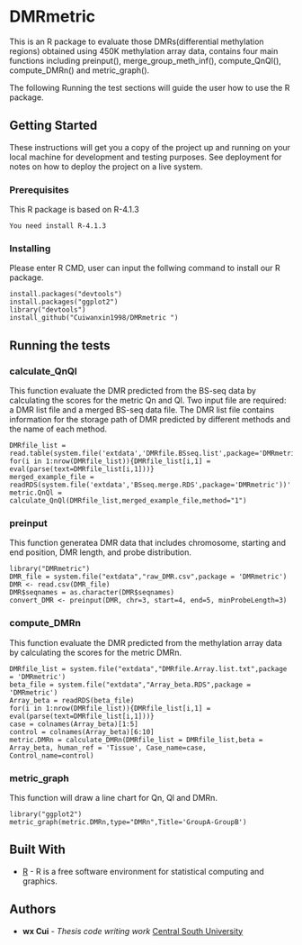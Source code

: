 # DMRmetric

This is an R package to evaluate those DMRs(differential methylation regions) obtained using 450K methylation array data, contains four main functions including preinput(), merge_group_meth_inf(), compute_QnQl(), compute_DMRn() and metric_graph().


The following Running the test sections will guide the user how to use the R package.

## Getting Started

These instructions will get you a copy of the project up and running on your local machine for development and testing purposes. See deployment for notes on how to deploy the project on a live system.

### Prerequisites

This R package is based on R-4.1.3

```
You need install R-4.1.3
```

### Installing

Please enter R CMD, user can input the follwing command to install our R package.

```
install.packages("devtools")
install.packages("ggplot2")
library("devtools")
install_github("Cuiwanxin1998/DMRmetric ")
```

## Running the tests

### calculate_QnQl

This function evaluate the DMR predicted from the BS-seq data by calculating the scores for the metric Qn and Ql. Two input file are required: a DMR list file and a merged BS-seq data file. The DMR list file contains information for the storage path of DMR predicted by different methods and the name of each method.

```
DMRfile_list = read.table(system.file('extdata','DMRfile.BSseq.list',package='DMRmetric'))
for(i in 1:nrow(DMRfile_list)){DMRfile_list[i,1] = eval(parse(text=DMRfile_list[i,1]))}
merged_example_file = readRDS(system.file('extdata','BSseq.merge.RDS',package='DMRmetric'))'
metric.QnQl = calculate_QnQl(DMRfile_list,merged_example_file,method="1")
```



### preinput

This function generatea DMR data that includes chromosome, starting and end position, DMR length, and probe distribution.

```
library("DMRmetric")
DMR_file = system.file("extdata","raw_DMR.csv",package = 'DMRmetric')
DMR <- read.csv(DMR_file)
DMR$seqnames = as.character(DMR$seqnames)
convert_DMR <- preinput(DMR, chr=3, start=4, end=5, minProbeLength=3)
```

### compute_DMRn

This function evaluate the DMR predicted from the methylation array data by calculating the scores for
the metric DMRn.

```
DMRfile_list = system.file("extdata","DMRfile.Array.list.txt",package = 'DMRmetric')
beta_file = system.file("extdata","Array_beta.RDS",package = 'DMRmetric')
Array_beta = readRDS(beta_file)
for(i in 1:nrow(DMRfile_list)){DMRfile_list[i,1] = eval(parse(text=DMRfile_list[i,1]))}
case = colnames(Array_beta)[1:5] 
control = colnames(Array_beta)[6:10]
metric.DMRn = calculate_DMRn(DMRfile_list = DMRfile_list,beta = Array_beta, human_ref = 'Tissue', Case_name=case, Control_name=control)
```

### metric_graph

This function will draw a line chart for Qn, Ql and DMRn.

```
library("ggplot2")
metric_graph(metric.DMRn,type="DMRn",Title='GroupA-GroupB')
```


## Built With

* [R](https://www.r-project.org/) - R is a free software environment for statistical computing and graphics.

## Authors

* **wx Cui** - *Thesis code writing work* [Central South University](https://cse.csu.edu.cn/)


